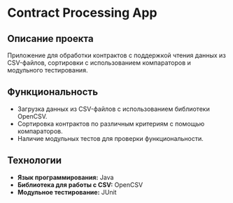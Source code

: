 # Contract Processing App

## Описание проекта
Приложение для обработки контрактов с поддержкой чтения данных из CSV-файлов, сортировки с использованием компараторов и модульного тестирования.

## Функциональность
- Загрузка данных из CSV-файлов с использованием библиотеки OpenCSV.  
- Сортировка контрактов по различным критериям с помощью компараторов.  
- Наличие модульных тестов для проверки функциональности.  

## Технологии
- **Язык программирования:** Java  
- **Библиотека для работы с CSV:** OpenCSV  
- **Модульное тестирование:** JUnit  
